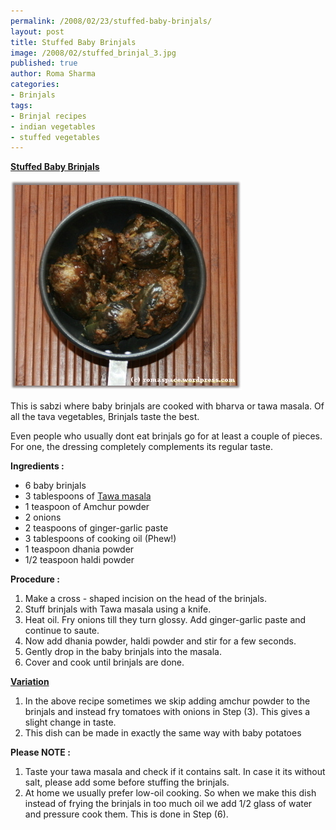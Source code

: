 ```yaml
--- 
permalink: /2008/02/23/stuffed-baby-brinjals/
layout: post
title: Stuffed Baby Brinjals
image: /2008/02/stuffed_brinjal_3.jpg
published: true
author: Roma Sharma
categories: 
- Brinjals
tags:
- Brinjal recipes
- indian vegetables
- stuffed vegetables
---
```

<span style="text-decoration:underline;"><strong>Stuffed Baby Brinjals</strong></span>

<a title="stuffed_brinjal_3.jpg" href="/2008/02/stuffed_brinjal_3.jpg"><img src="/2008/02/stuffed_brinjal_3.jpg" alt="stuffed_brinjal_3.jpg" /></a>

This is sabzi where baby brinjals are cooked with bharva or tawa masala. Of all the tava vegetables, Brinjals taste the best.

Even people who usually dont eat brinjals go for at least a couple of pieces. For one, the dressing completely complements its regular taste.

<strong>Ingredients :</strong>
<ul>
	<li>6 baby brinjals</li>
	<li>3 tablespoons of <a href="http://romasharma.com/2008/03/30/tawa-masala/">Tawa masala</a></li>
	<li>1 teaspoon of Amchur powder</li>
	<li>2 onions</li>
	<li>2 teaspoons of ginger-garlic paste</li>
	<li>3 tablespoons of cooking oil (Phew!)</li>
	<li>1 teaspoon dhania powder</li>
	<li>1/2 teaspoon haldi powder</li>
</ul>
<strong>Procedure :</strong>
<ol>
	<li>Make a cross - shaped incision on the head of the brinjals.</li>
	<li>Stuff brinjals with Tawa masala using a knife.</li>
	<li>Heat oil. Fry onions till they turn glossy. Add ginger-garlic paste and continue to saute.</li>
	<li>Now add dhania powder, haldi powder and stir for a few seconds.</li>
	<li>Gently drop in the baby brinjals into the masala.</li>
	<li>Cover and cook until brinjals are done.</li>
</ol>
<span style="text-decoration:underline;"><strong>Variation</strong></span>
<ol>
	<li>In the above recipe sometimes we skip adding amchur powder to the brinjals and instead fry tomatoes with onions in Step (3). This gives a slight change in taste.</li>
	<li>This dish can be made in exactly the same way with baby potatoes</li>
</ol>
<strong>Please NOTE :</strong>
<ol>
	<li>Taste your tawa masala and check if it contains salt. In case it its without salt, please add some before stuffing the brinjals.</li>
	<li>At home we usually prefer low-oil cooking. So when we make this dish instead of frying the brinjals in too much oil we add 1/2 glass of water and pressure cook them. This is done in Step (6).</li>
</ol>

